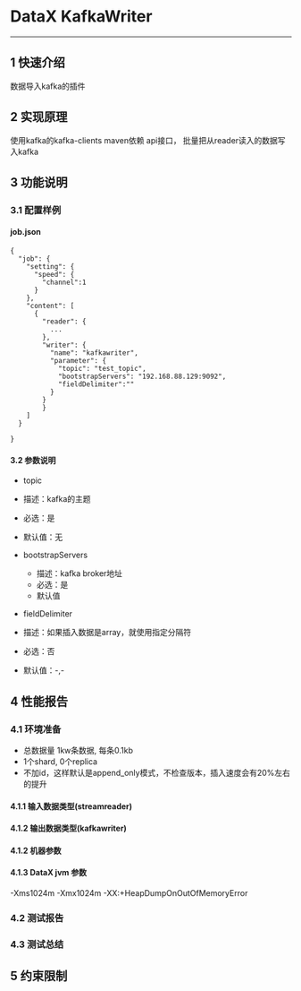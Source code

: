 # DataX KafkaWriter


---

## 1 快速介绍

数据导入kafka的插件

## 2 实现原理

使用kafka的kafka-clients  maven依赖 api接口， 批量把从reader读入的数据写入kafka

## 3 功能说明

### 3.1 配置样例

#### job.json

```
{
  "job": {
    "setting": {
      "speed": {
        "channel":1
      }
    },
    "content": [
      {
        "reader": {
          ...
        },
        "writer": {
          "name": "kafkawriter",
          "parameter": {
            "topic": "test_topic",
            "bootstrapServers": "192.168.88.129:9092",
            "fieldDelimiter":""
          }
        }
        }
    ]
  }

}
```

#### 3.2 参数说明

* topic
 * 描述：kafka的主题
 * 必选：是
 * 默认值：无
 
* bootstrapServers 
  * 描述：kafka broker地址
  * 必选：是
  * 默认值

* fieldDelimiter
 * 描述：如果插入数据是array，就使用指定分隔符
 * 必选：否
 * 默认值：-,-


## 4 性能报告

### 4.1 环境准备

* 总数据量 1kw条数据, 每条0.1kb
* 1个shard, 0个replica
* 不加id，这样默认是append_only模式，不检查版本，插入速度会有20%左右的提升

#### 4.1.1 输入数据类型(streamreader)



#### 4.1.2 输出数据类型(kafkawriter)



#### 4.1.2 机器参数



#### 4.1.3 DataX jvm 参数

-Xms1024m -Xmx1024m -XX:+HeapDumpOnOutOfMemoryError

### 4.2 测试报告



### 4.3 测试总结


## 5 约束限制

